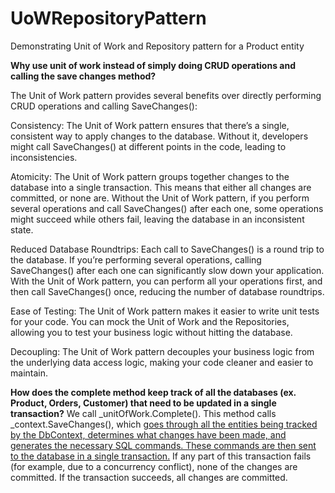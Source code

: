 # UoWRepositoryPattern
Demonstrating Unit of Work and Repository pattern for a Product entity

<b>Why use unit of work instead of simply doing CRUD operations and calling the save changes method?</b>

The Unit of Work pattern provides several benefits over directly performing CRUD operations and calling SaveChanges():

Consistency: The Unit of Work pattern ensures that there’s a single, consistent way to apply changes to the database. Without it, developers might call SaveChanges() at different points in the code, leading to inconsistencies.

Atomicity: The Unit of Work pattern groups together changes to the database into a single transaction. This means that either all changes are committed, or none are. Without the Unit of Work pattern, if you perform several operations and call SaveChanges() after each one, some operations might succeed while others fail, leaving the database in an inconsistent state.

Reduced Database Roundtrips: Each call to SaveChanges() is a round trip to the database. If you’re performing several operations, calling SaveChanges() after each one can significantly slow down your application. With the Unit of Work pattern, you can perform all your operations first, and then call SaveChanges() once, reducing the number of database roundtrips.

Ease of Testing: The Unit of Work pattern makes it easier to write unit tests for your code. You can mock the Unit of Work and the Repositories, allowing you to test your business logic without hitting the database.

Decoupling: The Unit of Work pattern decouples your business logic from the underlying data access logic, making your code cleaner and easier to maintain.


<b>How does the complete method keep track of all the databases (ex. Product, Orders, Customer) that need to be updated in a single transaction?</b>
We call _unitOfWork.Complete(). This method calls _context.SaveChanges(), which <u>goes through all the entities being tracked by the DbContext, determines what changes have been made, and generates the necessary SQL commands. These commands are then sent to the database in a single transaction.</u> If any part of this transaction fails (for example, due to a concurrency conflict), none of the changes are committed. If the transaction succeeds, all changes are committed.
